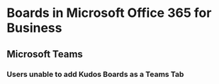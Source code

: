 # Boards in Microsoft Office 365 for Business

## Microsoft Teams

### Users unable to add Kudos Boards as a Teams Tab